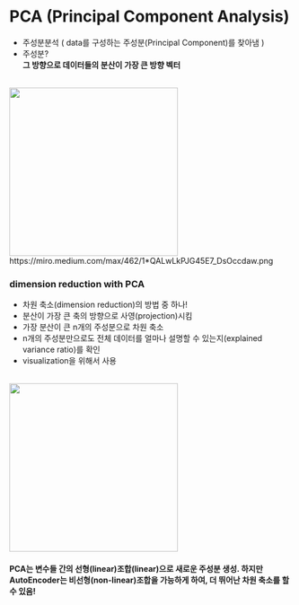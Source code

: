 # PCA (Principal Component Analysis)
- 주성분분석 ( data를 구성하는 주성분(Principal Component)를 찾아냄 )
- 주성분? </br>
 **그 방향으로 데이터들의 분산이 가장 큰 방향 벡터**
</br>
 <img src="https://miro.medium.com/max/462/1*QALwLkPJG45E7_DsOccdaw.png" width="300" /> </br>
 https://miro.medium.com/max/462/1*QALwLkPJG45E7_DsOccdaw.png
 </br>
 
 ### dimension reduction with PCA
- 차원 축소(dimension reduction)의 방법 중 하나!
- 분산이 가장 큰 축의 방향으로 사영(projection)시킴
- 가장 분산이 큰 n개의 주성분으로 차원 축소
- n개의 주성분만으로도 전체 데이터를 얼마나 설명할 수 있는지(explained variance ratio)를 확인
- visualization을 위해서 사용
</br>
<img src="https://liorpachter.files.wordpress.com/2014/05/pca_figure1.jpg" width="300" /> </br>

#### PCA는 변수들 간의 선형(linear)조합(linear)으로 새로운 주성분 생성. 하지만 AutoEncoder는 비선형(non-linear)조합을 가능하게 하여, 더 뛰어난 차원 축소를 할 수 있음!
